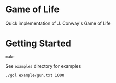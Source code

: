 # Game of Life

Quick implementation of J. Conway's Game of Life

# Getting Started

`make`

See `examples` directory for examples

`./gol example/gun.txt 1000`
